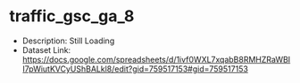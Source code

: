 # traffic_gsc_ga_8
- Description: Still Loading
- Dataset Link: https://docs.google.com/spreadsheets/d/1ivf0WXL7xqabB8RMHZRaWBII7pWiutKVCyUShBALkl8/edit?gid=759517153#gid=759517153
